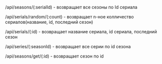 /api/seasons/(:serialId) - возвращает все сезоны по Id сериала

/api/serials/random/(:count) - возвращает n-ное колличество сериалов(название, id, последний сезон)

/api/serials/(:id) - возвращает название сериала, id сериала, последний сезон

/api/series/(:seasonId) - возвращает все серии по id сезона

/api/seasons/get/(:id) - возвращает сезон по id